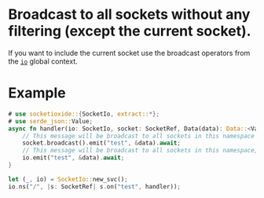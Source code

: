 # Broadcast to all sockets without any filtering (except the current socket).
If you want to include the current socket use the broadcast operators from the [`io`] global context.

[`io`]: crate::SocketIo

# Example
```rust
# use socketioxide::{SocketIo, extract::*};
# use serde_json::Value;
async fn handler(io: SocketIo, socket: SocketRef, Data(data): Data::<Value>) {
    // This message will be broadcast to all sockets in this namespace except this one.
    socket.broadcast().emit("test", &data).await;
    // This message will be broadcast to all sockets in this namespace, including this one.
    io.emit("test", &data).await;
}

let (_, io) = SocketIo::new_svc();
io.ns("/", |s: SocketRef| s.on("test", handler));
```
